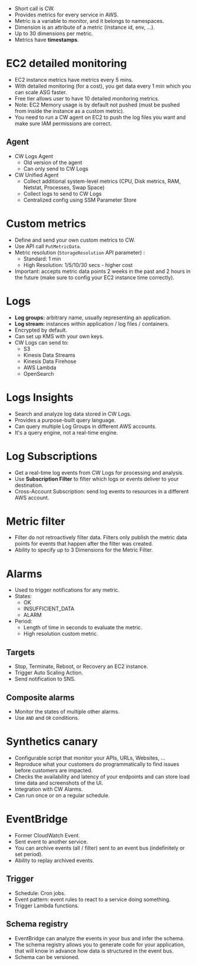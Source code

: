 - Short call is CW.
- Provides metrics for every service in AWS.
- Metric is a variable to monitor, and it belongs to namespaces.
- Dimension is an attribute of a metric (instance id, env, ...).
- Up to 30 dimensions per metric.
- Metrics have **timestamps**.
# EC2 detailed monitoring
- EC2 instance metrics have metrics every 5 mins.
- With detailed monitoring (for a cost), you get data every 1 min which you can scale ASG faster.
- Free tier allows user to have 10 detailed monitoring metrics.
- Note: EC2 Memory usage is by default not pushed (must be pushed from inside the instance as a custom metric).
- You need to run a CW agent on EC2 to push the log files you want and make sure IAM permissions are correct.
## Agent
- CW Logs Agent
	- Old version of the agent
	- Can only send to CW Logs
- CW Unified Agent
	- Collect additional system-level metrics (CPU, Disk metrics, RAM, Netstat, Processes, Swap Space)
	- Collect logs to send to CW Logs
	- Centralized config using SSM Parameter Store
# Custom metrics
- Define and send your own custom metrics to CW.
- Use API call `PutMetricData`.
- Metric resolution (`StorageResolution` API parameter) :
	- Standard: 1 min
	- High Resolution: 1/5/10/30 secs - higher cost
- Important: accepts metric data points 2 weeks in the past and 2 hours in the future (make sure to config your EC2 instance time correctly).
# Logs
- **Log groups:** arbitrary name, usually representing an application.
- **Log stream:** instances within application / log files / containers.
- Encrypted by default.
- Can set up KMS with your own keys.
- CW Logs can send to:
	- S3
	- Kinesis Data Streams
	- Kinesis Data Firehose
	- AWS Lambda
	- OpenSearch
# Logs Insights
- Search and analyze log data stored in CW Logs.
- Provides a purpose-built query language.
- Can query multiple Log Groups in different AWS accounts.
- It's a query engine, not a real-time engine.
# Log Subscriptions
- Get a real-time log events from CW Logs for processing and analysis.
- Use **Subscription Filter** to filter which logs or events deliver to your destination.
- Cross-Account Subscription: send log events to resources in a different AWS account.
# Metric filter
- Filter do not retroactively filter data. Filters only publish the metric data points for events that happen after the filter was created.
- Ability to specify up to 3 Dimensions for the Metric Filter.
# Alarms
- Used to trigger notifications for any metric.
- States:
	- OK
	- INSUFFICIENT_DATA
	- ALARM
- Period:
	- Length of time in seconds to evaluate the metric.
	- High resolution custom metric.
## Targets
- Stop, Terminate, Reboot, or Recovery an EC2 instance.
- Trigger Auto Scaling Action.
- Send notification to SNS.
## Composite alarms
- Monitor the states of multiple other alarms.
- Use `AND` and `OR` conditions.
# Synthetics canary
- Configurable script that monitor your APIs, URLs, Websites, ...
- Reproduce what your customers do programmatically to find issues before customers are impacted.
- Checks the availability and latency of your endpoints and can store load time data and screenshots of the UI.
- Integration with CW Alarms.
- Can run once or on a regular schedule.
# EventBridge
- Former CloudWatch Event.
- Sent event to another service.
- You can archive events (all / filter) sent to an event bus (indefinitely or set period).
- Ability to replay archived events.
## Trigger
- Schedule: Cron jobs.
- Event pattern: event rules to react to a service doing something.
- Trigger Lambda functions.
## Schema registry
- EventBridge can analyze the events in your bus and infer the schema.
-  The schema registry allows you to generate code for your application, that will know in advance how data is structured in the event bus.
- Schema can be versioned.